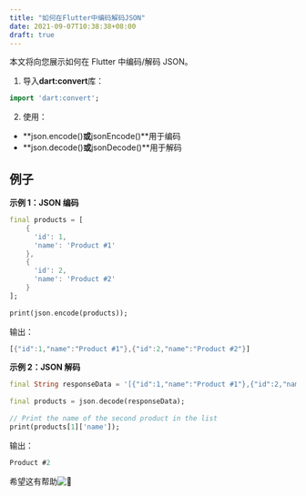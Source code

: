 ```yaml
---
title: "如何在Flutter中编码解码JSON"
date: 2021-09-07T10:38:38+08:00
draft: true
---
```


本文将向您展示如何在 Flutter 中编码/解码 JSON。

1. 导入**dart:convert**库：

```dart
import 'dart:convert';
```

2. 使用：

- **json.encode()**或**jsonEncode()**用于编码
- **json.decode()**或**jsonDecode()**用于解码

## **例子**

**示例 1：JSON 编码**

```dart
final products = [
    {
      'id': 1,
      'name': 'Product #1'
    },
    {
      'id': 2,
      'name': 'Product #2'
    }
];
  
print(json.encode(products)); 
```

输出：

```dart
[{"id":1,"name":"Product #1"},{"id":2,"name":"Product #2"}]
```

**示例 2：JSON 解码**

```dart
final String responseData = '[{"id":1,"name":"Product #1"},{"id":2,"name":"Product #2"}]';
  
final products = json.decode(responseData);
  
// Print the name of the second product in the list
print(products[1]['name']);
```

输出：

```dart
Product #2
```

希望这有帮助![🙂](https://s.w.org/images/core/emoji/13.1.0/svg/1f642.svg)
